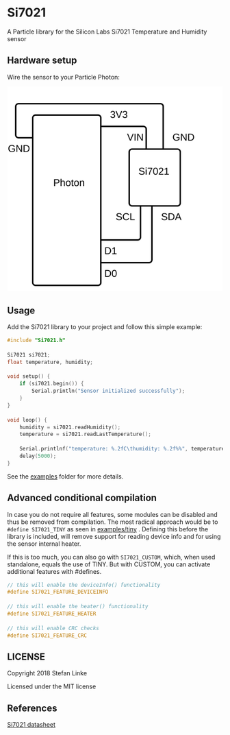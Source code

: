 # Si7021

A Particle library for the Silicon Labs Si7021 Temperature and Humidity
sensor

## Hardware setup

Wire the sensor to your Particle Photon:

![schematic](doc/schematic.svg)

## Usage

Add the Si7021 library to your project and follow this simple example:

```cpp
#include "Si7021.h"

Si7021 si7021;
float temperature, humidity;

void setup() {
    if (si7021.begin()) {
        Serial.println("Sensor initialized successfully");
    }
}

void loop() {
    humidity = si7021.readHumidity();
    temperature = si7021.readLastTemperature();

    Serial.printlnf("temperature: %.2fC\thumidity: %.2f%%", temperature, humidity);
    delay(5000);
}
```

See the [examples](examples) folder for more details.

## Advanced conditional compilation

In case you do not require all features, some modules can be disabled
and thus be removed from compilation. The most radical approach would be
to `#define SI7021_TINY` as seen in [examples/tiny](examples/tiny) .
Defining this before the library is included, will remove support for
reading device info and for using the sensor internal heater.

If this is too much, you can also go with `SI7021_CUSTOM`, which, when
used standalone, equals the use of TINY. But with CUSTOM, you can
activate additional features with #defines.

```cpp
// this will enable the deviceInfo() functionality
#define SI7021_FEATURE_DEVICEINFO

// this will enable the heater() functionality
#define SI7021_FEATURE_HEATER

// this will enable CRC checks
#define SI7021_FEATURE_CRC
```

## LICENSE

Copyright 2018 Stefan Linke

Licensed under the MIT license


## References

[Si7021 datasheet](https://www.silabs.com/documents/public/data-sheets/Si7021-A20.pdf)
